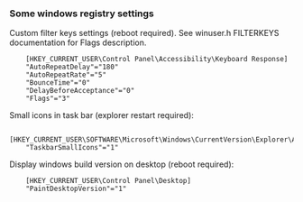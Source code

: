 ### Some windows registry settings

Custom filter keys settings (reboot required).  See winuser.h FILTERKEYS documentation for Flags description.

```.reg
    [HKEY_CURRENT_USER\Control Panel\Accessibility\Keyboard Response]
    "AutoRepeatDelay"="180"
    "AutoRepeatRate"="5"
    "BounceTime"="0"
    "DelayBeforeAcceptance"="0"
    "Flags"="3"
```

Small icons in task bar (explorer restart required):

```.reg
    [HKEY_CURRENT_USER\SOFTWARE\Microsoft\Windows\CurrentVersion\Explorer\Advanced]
    "TaskbarSmallIcons"="1"
```

Display windows build version on desktop (reboot required):

```.reg
    [HKEY_CURRENT_USER\Control Panel\Desktop]
    "PaintDesktopVersion"="1"
```
